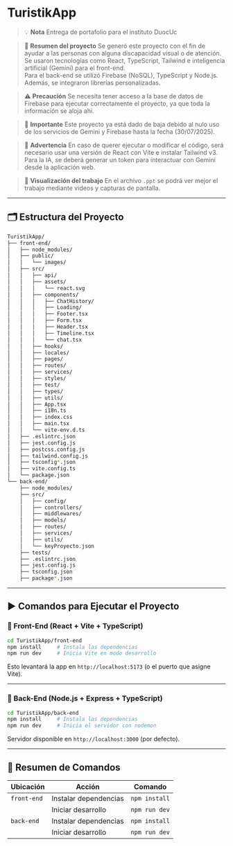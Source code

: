 # TuristikApp

> 💡 **Nota** Entrega de portafolio para el instituto DuocUc

> 💬 **Resumen del proyecto** Se generó este proyecto con el fin de ayudar a las personas con alguna discapacidad visual o de atención.\
> Se usaron tecnologías como React, TypeScript, Tailwind e inteligencia artificial (Gemini) para el front-end.\
> Para el back-end se utilizó Firebase (NoSQL), TypeScript y Node.js.\
> Además, se integraron librerías personalizadas.

> ⚠️ **Precaución** Se necesita tener acceso a la base de datos de Firebase para ejecutar correctamente el proyecto, ya que toda la información se aloja ahí.

> 📌 **Importante** Este proyecto ya está dado de baja debido al nulo uso de los servicios de Gemini y Firebase hasta la fecha (30/07/2025).

> 🚨 **Advertencia** En caso de querer ejecutar o modificar el código, será necesario usar una versión de React con Vite e instalar Tailwind v3.\
> Para la IA, se deberá generar un token para interactuar con Gemini desde la aplicación web.

> 📂 **Visualización del trabajo** En el archivo `.ppt` se podrá ver mejor el trabajo mediante videos y capturas de pantalla.

---

## 🗂️ Estructura del Proyecto

```bash
TuristikApp/
├── front-end/
│   ├── node_modules/
│   ├── public/
│   │   └── images/
│   ├── src/
│   │   ├── api/
│   │   ├── assets/
│   │   │   └── react.svg
│   │   ├── components/
│   │   │   ├── ChatHistory/
│   │   │   ├── Loading/
│   │   │   ├── Footer.tsx
│   │   │   ├── Form.tsx
│   │   │   ├── Header.tsx
│   │   │   ├── Timeline.tsx
│   │   │   └── chat.tsx
│   │   ├── hooks/
│   │   ├── locales/
│   │   ├── pages/
│   │   ├── routes/
│   │   ├── services/
│   │   ├── styles/
│   │   ├── test/
│   │   ├── types/
│   │   ├── utils/
│   │   ├── App.tsx
│   │   ├── i18n.ts
│   │   ├── index.css
│   │   ├── main.tsx
│   │   └── vite-env.d.ts
│   ├── .eslintrc.json
│   ├── jest.config.js
│   ├── postcss.config.js
│   ├── tailwind.config.js
│   ├── tsconfig*.json
│   ├── vite.config.ts
│   └── package.json
└── back-end/
    ├── node_modules/
    ├── src/
    │   ├── config/
    │   ├── controllers/
    │   ├── middlewares/
    │   ├── models/
    │   ├── routes/
    │   ├── services/
    │   ├── utils/
    │   └── keyProyecto.json
    ├── tests/
    ├── .eslintrc.json
    ├── jest.config.js
    ├── tsconfig.json
    ├── package*.json
```

---

## ▶️ Comandos para Ejecutar el Proyecto

### 🚀 Front-End (React + Vite + TypeScript)

```bash
cd TuristikApp/front-end
npm install     # Instala las dependencias
npm run dev     # Inicia Vite en modo desarrollo
```

Esto levantará la app en `http://localhost:5173` (o el puerto que asigne Vite).

---

### 🚀 Back-End (Node.js + Express + TypeScript)

```bash
cd TuristikApp/back-end
npm install     # Instala las dependencias
npm run dev     # Inicia el servidor con nodemon
```

Servidor disponible en `http://localhost:3000` (por defecto).

---

## 📄 Resumen de Comandos

| Ubicación   | Acción                | Comando       |
| ----------- | --------------------- | ------------- |
| `front-end` | Instalar dependencias | `npm install` |
|             | Iniciar desarrollo    | `npm run dev` |
| `back-end`  | Instalar dependencias | `npm install` |
|             | Iniciar desarrollo    | `npm run dev` |

